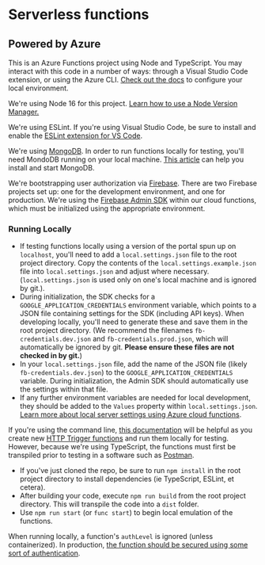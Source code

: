 # Serverless functions
## Powered by Azure

This is an Azure Functions project using Node and TypeScript.  You may interact with this code in a number of ways:  through a Visual Studio Code extension, or using the Azure CLI.  [Check out the docs](https://docs.microsoft.com/en-us/azure/azure-functions/functions-develop-local) to configure your local environment.

We're using Node 16 for this project.  [Learn how to use a Node Version Manager.](https://npm.github.io/installation-setup-docs/installing/using-a-node-version-manager.html)

We're using ESLint.  If you're using Visual Studio Code, be sure to install and enable the [ESLint extension for VS Code](https://marketplace.visualstudio.com/items?itemName=dbaeumer.vscode-eslint).

We're using [MongoDB](https://www.mongodb.com/).  In order to run functions locally for testing, you'll need MondoDB running on your local machine.  [This article](https://zellwk.com/blog/local-mongodb/) can help you install and start MongoDB.

We're bootstrapping user authorization via [Firebase](https://firebase.google.com/).  There are two Firebase projects set up:  one for the development environment, and one for production.  We're using the [Firebase Admin SDK](https://firebase.google.com/docs/admin/setup) within our cloud functions, which must be initialized using the appropriate environment.

### Running Locally
- If testing functions locally using a version of the portal spun up on `localhost`, you'll need to add a `local.settings.json` file to the root project directory.  Copy the contents of the `local.settings.example.json` file into `local.settings.json` and adjust where necessary.  (`local.settings.json` is used only on one's local machine and is ignored by git.).
- During initialization, the SDK checks for a `GOOGLE_APPLICATION_CREDENTIALS` environment variable, which points to a JSON file containing settings for the SDK (including API keys).  When developing locally, you'll need to generate these and save them in the root project directory.  (We recommend the filenames `fb-credentials.dev.json` and `fb-credentials.prod.json`, which will automatically be ignored by git.  __Please ensure these files are not checked in by git.__)
- In your `local.settings.json` file, add the name of the JSON file (likely `fb-credentials.dev.json`) to the `GOOGLE_APPLICATION_CREDENTIALS` variable.  During initialization, the Admin SDK should automatically use the settings within that file.
- If any further environment variables are needed for local development, they should be added to the `Values` property within `local.settings.json`.  [Learn more about local server settings using Azure cloud functions](https://docs.microsoft.com/en-us/azure/azure-functions/functions-run-local?tabs=v4%2Cmacos%2Ccsharp%2Cportal%2Cbash#local-settings).

If you're using the command line, [this documentation](https://docs.microsoft.com/en-us/azure/azure-functions/create-first-function-cli-node?tabs=azure-cli%2Cbrowser) will be helpful as you create new [HTTP Trigger functions](https://docs.microsoft.com/en-us/azure/azure-functions/functions-bindings-http-webhook-trigger?tabs=in-process%2Cfunctionsv2&pivots=programming-language-javascript) and run them locally for testing.  However, because we're using TypeScript, the functions must first be transpiled prior to testing in a software such as [Postman](https://www.postman.com/).

- If you've just cloned the repo, be sure to run `npm install` in the root project directory to install dependencies (ie TypeScript, ESLint, et cetera).
- After building your code, execute `npm run build` from the root project directory.  This will transpile the code into a `dist` folder.
- Use `npm run start` (or `func start`) to begin local emulation of the functions.

When running locally, a function's `authLevel` is ignored (unless containerized).  In production, [the function should be secured using some sort of authentication](https://docs.microsoft.com/en-us/azure/azure-functions/functions-bindings-http-webhook-trigger?tabs=in-process%2Cfunctionsv2&pivots=programming-language-javascript#secure-an-http-endpoint-in-production).
